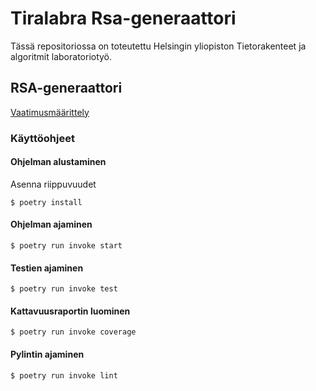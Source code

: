 # Tiralabra Rsa-generaattori

Tässä repositoriossa on toteutettu Helsingin yliopiston Tietorakenteet ja algoritmit laboratoriotyö.

## RSA-generaattori

[Vaatimusmäärittely](./dokumentaatio/vaatimusmaarittely.md)

### Käyttöohjeet

#### Ohjelman alustaminen

Asenna riippuvuudet
```
$ poetry install
```

#### Ohjelman ajaminen
```
$ poetry run invoke start
```

#### Testien ajaminen
```
$ poetry run invoke test
```

#### Kattavuusraportin luominen
```
$ poetry run invoke coverage
```

#### Pylintin ajaminen
```
$ poetry run invoke lint
```

